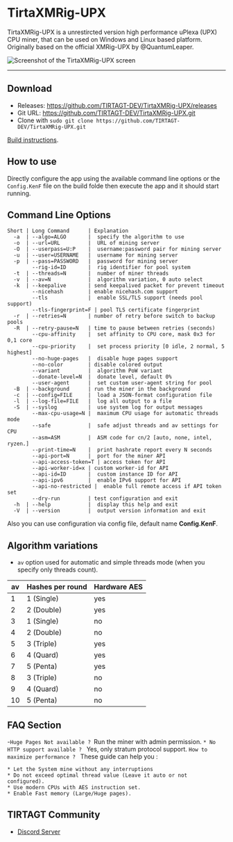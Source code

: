 # TirtaXMRig-UPX

TirtaXMRig-UPX is a unrestircted version high performance uPlexa (UPX) CPU miner, that can be used on Windows and Linux based platform. Originally based on the official XMRig-UPX by @QuantumLeaper.


![Screenshot of the TirtaXMRig-UPX screen](https://github.com/TIRTAGT-DEV/TirtaXMRig-UPX/blob/master/res/TirtaXMRig-UPX.png?raw=true "Screenshot of TirtaXMRig-UPX")

***

## Download
* Releases: https://github.com/TIRTAGT-DEV/TirtaXMRig-UPX/releases
* Git URL: https://github.com/TIRTAGT-DEV/TirtaXMRig-UPX.git
* Clone with `sudo git clone https://github.com/TIRTAGT-DEV/TirtaXMRig-UPX.git`
 
[Build instructions](https://github.com/TIRTAGT-DEV/TirtaXMRig-UPX/blob/master/Guide/build/readme.md).

## How to use
Directly configure the app using the available command line options or the `Config.KenF` file on the build folde then execute the app and it should start running.

## Command Line Options
```
Short | Long Command      | Explanation
  -a  | --algo=ALGO       |  specify the algorithm to use
  -o  | --url=URL         |  URL of mining server
  -O  | --userpass=U:P    |  username:password pair for mining server
  -u  | --user=USERNAME   |  username for mining server
  -p  | --pass=PASSWORD   |  password for mining server
        --rig-id=ID       |  rig identifier for pool system
  -t  | --threads=N       |  number of miner threads
  -v  | --av=N            |  algorithm variation, 0 auto select
  -k  | --keepalive       | send keepalived packet for prevent timeout
        --nicehash        | enable nicehash.com support
        --tls             |  enable SSL/TLS support (needs pool support)
        --tls-fingerprint=F | pool TLS certificate fingerprint
  -r  | --retries=N       | number of retry before switch to backup pools
  -R  | --retry-pause=N   | time to pause between retries (seconds)
        --cpu-affinity    |  set affinity to CPU core, mask 0x3 for 0,1 core
        --cpu-priority    |  set process priority [0 idle, 2 normal, 5 highest]
        --no-huge-pages   |  disable huge pages support
        --no-color        | disable colored output
        --variant         |  algorithm PoW variant
        --donate-level=N  |  donate level, default 0%
        --user-agent      |  set custom user-agent string for pool
  -B  | --background      | run the miner in the background
  -c  | --config=FILE     |  load a JSON-format configuration file
  -l  | --log-file=FILE   |  log all output to a file
  -S  | --syslog          |  use system log for output messages
        --max-cpu-usage=N |  maximum CPU usage for automatic threads mode
        --safe            |  safe adjust threads and av settings for CPU
        --asm=ASM         |  ASM code for cn/2 [auto, none, intel, ryzen.]
        --print-time=N    |  print hashrate report every N seconds
        --api-port=N      |  port for the miner API
        --api-access-token=T | access token for API
        --api-worker-id=x | custom worker-id for API
        --api-id=ID       |  custom instance ID for API
        --api-ipv6        |  enable IPv6 support for API
        --api-no-restricted |  enable full remote access if API token set
        --dry-run         | test configuration and exit
  -h  | --help            |  display this help and exit
  -V  | --version         |  output version information and exit
```

Also you can use configuration via config file, default name **Config.KenF**.

## Algorithm variations

- `av` option used for automatic and simple threads mode (when you specify only threads count).

| av | Hashes per round | Hardware AES |
|----|------------------|--------------|
| 1  | 1 (Single)       | yes          |
| 2  | 2 (Double)       | yes          |
| 3  | 1 (Single)       | no           |
| 4  | 2 (Double)       | no           |
| 5  | 3 (Triple)       | yes          |
| 6  | 4 (Quard)        | yes          |
| 7  | 5 (Penta)        | yes          |
| 8  | 3 (Triple)       | no           |
| 9  | 4 (Quard)        | no           |
| 10 | 5 (Penta)        | no           |

## FAQ Section

-`` Huge Pages Not available ?  ``Run the miner with admin permission.
``* No HTTP support available ? `` Yes, only stratum protocol support.
``How to maximize performance ? `` These guide can help you : 
```
* Let the System mine without any interruptions 
* Do not exceed optimal thread value (Leave it auto or not configured).
* Use modern CPUs with AES instruction set.
* Enable Fast memory (Large/Huge pages).
```

## TIRTAGT Community
* [Discord Server](https://discord.gg/GJjQ3at)
